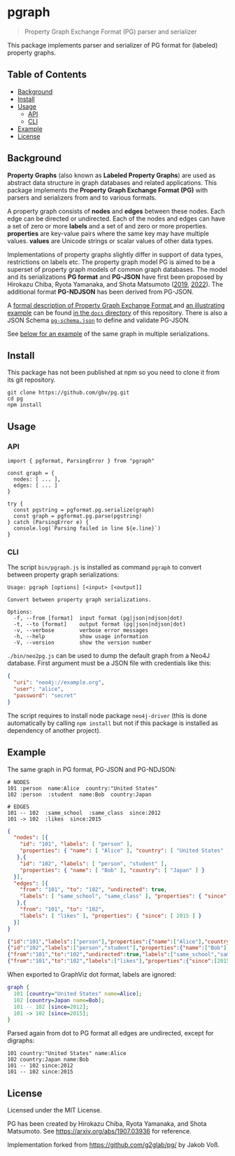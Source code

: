 # pgraph

> Property Graph Exchange Format (PG) parser and serializer

This package implements parser and serializer of PG format for (labeled) property graphs. 

## Table of Contents

- [Background](#background)
- [Install](#install)
- [Usage](#usage)
  - [API](#api)
  - [CLI](#cli)
- [Example](#example)
- [License](#license)

## Background

**Property Graphs** (also known as **Labeled Property Graphs**) are used as
abstract data structure in graph databases and related applications. This
package implements the **Property Graph Exchange Format (PG)** with parsers
and serializers from and to various formats.

A property graph consists of **nodes** and **edges** between these nodes. Each
edge can be directed or undirected.  Each of the nodes and edges can have a set
of zero or more **labels** and a set of and zero or more properties.
**properties** are key-value pairs where the same key may have multiple values.
**values** are Unicode strings or scalar values of other data types.

Implementations of property graphs slightly differ in support of data types,
restrictions on labels etc. The property graph model PG is aimed to be a
superset of property graph models of common graph databases. The model and its
serializations **PG format** and **PG-JSON** have first been
proposed by Hirokazu Chiba, Ryota Yamanaka, and Shota Matsumoto
([2019](https://arxiv.org/abs/1907.03936), [2022](https://arxiv.org/abs/2203.06393)).
The additional format **PG-NDJSON** has been derived from PG-JSON.

A [formal description of Property Graph Exchange Format ](./docs/pg-format.md)
and [an illustrating example](./docs/pg-format.pg) can be found [in the `docs`
directory](./docs) of this repository. There is also a JSON Schema
[`pg-schema.json`](pg-schema.json) to define and validate PG-JSON.

See [below for an example](#example) of the same graph in multiple serializations.

## Install

This package has not been published at npm so you need to clone it from its git repository.

~~~
git clone https://github.com/gbv/pg.git
cd pg
npm install
~~~

## Usage

### API

~~~
import { pgformat, ParsingError } from "pgraph"

const graph = {
  nodes: [ ... ],
  edges: [ ... ] 
}

try {
  const pgstring = pgformat.pg.serialize(graph)
  const graph = pgformat.pg.parse(pgstring)
} catch (ParsingError e) {
  console.log(`Parsing failed in line ${e.line}`)
}
~~~

### CLI

The script `bin/pgraph.js` is installed as command `pgraph` to convert between property graph serializations:

~~~
Usage: pgraph [options] [<input> [<output]]

Convert between property graph serializations.

Options:
  -f, --from [format]  input format (pg|json|ndjson|dot)
  -t, --to [format]    output format (pg|json|ndjson|dot)
  -v, --verbose        verbose error messages
  -h, --help           show usage information
  -V, --version        show the version number
~~~

`./bin/neo2pg.js` can be used to dump the default graph from a Neo4J database. First argument must be a JSON file with credentials like this:

~~~json
{
  "uri": "neo4j://example.org",
  "user": "alice",
  "password": "secret"
}
~~~

The script requires to install node package `neo4j-driver` (this is done
automatically by calling `npm install` but not if this package is installed as
dependency of another project).

## Example

The same graph in PG format, PG-JSON and PG-NDJSON:

~~~
# NODES
101 :person  name:Alice  country:"United States"
102 :person  :student  name:Bob  country:Japan

# EDGES
101 -- 102  :same_school  :same_class  since:2012
101 -> 102  :likes  since:2015
~~~

~~~json
{
  "nodes": [{
    "id": "101", "labels": [ "person" ],
    "properties": { "name": [ "Alice" ], "country": [ "United States" ] }
   },{
    "id": "102", "labels": [ "person", "student" ],
    "properties": { "name": [ "Bob" ], "country": [ "Japan" ] }
  }],
  "edges": [{
    "from": "101", "to": "102", "undirected": true,
    "labels": [ "same_school", "same_class" ], "properties": { "since": [ 2012 ] }
   },{
    "from": "101", "to": "102",
    "labels": [ "likes" ], "properties": { "since": [ 2015 ] }
  }]
}
~~~

~~~json
{"id":"101","labels":["person"],"properties":{"name":["Alice"],"country":["United States"]}}
{"id":"102","labels":["person","student"],"properties":{"name":["Bob"],"country":["Japan"]}}
{"from":"101","to":"102","undirected":true,"labels":["same_school","same_class"],"properties":{"since":[2012]}}
{"from":"101","to":"102","labels":["likes"],"properties":{"since":[2015]}}
~~~

When exported to GraphViz dot format, labels are ignored:

~~~dot
graph {
  101 [country="United States" name=Alice];
  102 [country=Japan name=Bob];
  101 -- 102 [since=2012];
  101 -> 102 [since=2015];
}
~~~

Parsed again from dot to PG format all edges are undirected, except for digraphs:

~~~
101 country:"United States" name:Alice
102 country:Japan name:Bob
101 -- 102 since:2012
101 -- 102 since:2015
~~~

## License

Licensed under the MIT License.

PG has been created by Hirokazu Chiba, Ryota Yamanaka, and Shota Matsumoto.
See <https://arxiv.org/abs/1907.03936> for reference.

Implementation forked from <https://github.com/g2glab/pg/> by Jakob Voß.
